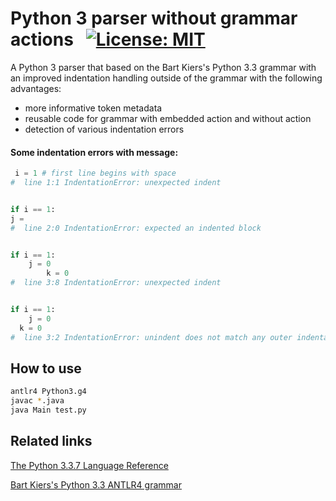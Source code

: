 # Python 3 parser without grammar actions &nbsp; [![License: MIT](https://img.shields.io/badge/License-MIT-yellow.svg)](https://opensource.org/licenses/MIT)

A Python 3 parser that based on the Bart Kiers's Python 3.3 grammar with an improved indentation handling outside of the grammar with the following advantages:
-  more informative token metadata
-  reusable code for grammar with embedded action and without action
-  detection of various indentation errors

#### Some indentation errors with message:
```python
 i = 1 # first line begins with space
#  line 1:1	IndentationError: unexpected indent


if i == 1:
j = 
#  line 2:0	IndentationError: expected an indented block


if i == 1:
    j = 0
        k = 0
#  line 3:8	IndentationError: unexpected indent


if i == 1:
    j = 0
  k = 0
#  line 3:2	IndentationError: unindent does not match any outer indentation level
```

## How to use
```bash
antlr4 Python3.g4
javac *.java
java Main test.py
```

## Related links
[The Python 3.3.7 Language Reference](https://docs.python.org/3.3/reference/grammar.html)

[Bart Kiers's Python 3.3 ANTLR4 grammar](https://github.com/bkiers/python3-parser)


